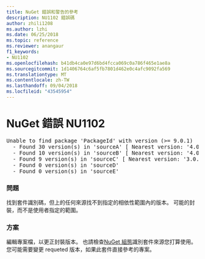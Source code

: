 ```yaml
---
title: NuGet 錯誤和警告的參考
description: NU1102 錯誤碼
author: zhili1208
ms.author: lzhi
ms.date: 06/25/2018
ms.topic: reference
ms.reviewer: anangaur
f1_keywords:
- NU1102
ms.openlocfilehash: b41db4ca0e97d6bd4fcca069c0a786f465e1ae8a
ms.sourcegitcommit: 1d1406764c6af5fb7801d462e0c4afc9092fa569
ms.translationtype: MT
ms.contentlocale: zh-TW
ms.lasthandoff: 09/04/2018
ms.locfileid: "43545954"
---
```

# <a name="nuget-error-nu1102"></a>NuGet 錯誤 NU1102

<pre>Unable to find package 'PackageId' with version (>= 9.0.1)<br/>  - Found 30 version(s) in 'sourceA' [ Nearest version: '4.0.0' ]<br/>  - Found 10 version(s) in 'sourceB' [ Nearest version: '4.0.0-rc-2129' ]<br/>  - Found 9 version(s) in 'sourceC' [ Nearest version: '3.0.0-beta-00032' ]<br/>  - Found 0 version(s) in 'sourceD'<br/>  - Found 0 version(s) in 'sourceE'</pre>

### <a name="issue"></a>問題
找到套件識別碼，但上的任何來源找不到指定的相依性範圍內的版本。 可能的封裝，而不是使用者指定的範圍。

### <a name="solution"></a>方案
編輯專案檔，以更正封裝版本。 也請檢查[NuGet 組態](../../consume-packages/Configuring-NuGet-Behavior.md)識別套件來源您打算使用。 您可能需要變更 requeted 版本，如果此套件直接參考的專案。